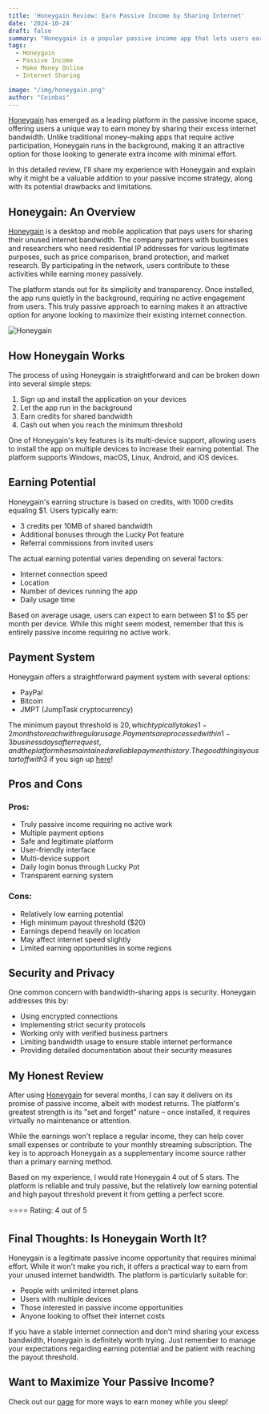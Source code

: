 ```yaml
---
title: 'Honeygain Review: Earn Passive Income by Sharing Internet'
date: '2024-10-24'
draft: false
summary: "Honeygain is a popular passive income app that lets users earn money by sharing their unused internet bandwidth. This comprehensive review explores its features, earning potential, and payment system to help you decide if it's worth your time."
tags:
  - Honeygain
  - Passive Income
  - Make Money Online
  - Internet Sharing

image: "/img/honeygain.png"  
author: "Coinbai"
---
```


[Honeygain](https://r.honeygain.me/COINB44B36) has emerged as a leading platform in the passive income space, offering users a unique way to earn money by sharing their excess internet bandwidth. Unlike traditional money-making apps that require active participation, Honeygain runs in the background, making it an attractive option for those looking to generate extra income with minimal effort.

In this detailed review, I'll share my experience with Honeygain and explain why it might be a valuable addition to your passive income strategy, along with its potential drawbacks and limitations.

## Honeygain: An Overview

[Honeygain](https://r.honeygain.me/COINB44B36) is a desktop and mobile application that pays users for sharing their unused internet bandwidth. The company partners with businesses and researchers who need residential IP addresses for various legitimate purposes, such as price comparison, brand protection, and market research. By participating in the network, users contribute to these activities while earning money passively.

The platform stands out for its simplicity and transparency. Once installed, the app runs quietly in the background, requiring no active engagement from users. This truly passive approach to earning makes it an attractive option for anyone looking to maximize their existing internet connection.

<img title="Honeygain" alt="Honeygain" src="/img/honeygain2.png">

## How Honeygain Works

The process of using Honeygain is straightforward and can be broken down into several simple steps:

1. Sign up and install the application on your devices
2. Let the app run in the background
3. Earn credits for shared bandwidth
4. Cash out when you reach the minimum threshold

One of Honeygain's key features is its multi-device support, allowing users to install the app on multiple devices to increase their earning potential. The platform supports Windows, macOS, Linux, Android, and iOS devices.

## Earning Potential

Honeygain's earning structure is based on credits, with 1000 credits equaling $1. Users typically earn:
- 3 credits per 10MB of shared bandwidth
- Additional bonuses through the Lucky Pot feature
- Referral commissions from invited users

The actual earning potential varies depending on several factors:
- Internet connection speed
- Location
- Number of devices running the app
- Daily usage time

Based on average usage, users can expect to earn between $1 to $5 per month per device. While this might seem modest, remember that this is entirely passive income requiring no active work.

## Payment System

Honeygain offers a straightforward payment system with several options:
- PayPal
- Bitcoin
- JMPT (JumpTask cryptocurrency)

The minimum payout threshold is $20, which typically takes 1-2 months to reach with regular usage. Payments are processed within 1-3 business days after request, and the platform has maintained a reliable payment history. The good thing is you start off with 3$ if you sign up [here](https://r.honeygain.me/COINB44B36)!

## Pros and Cons

### Pros:
- Truly passive income requiring no active work
- Multiple payment options
- Safe and legitimate platform
- User-friendly interface
- Multi-device support
- Daily login bonus through Lucky Pot
- Transparent earning system

### Cons:
- Relatively low earning potential
- High minimum payout threshold ($20)
- Earnings depend heavily on location
- May affect internet speed slightly
- Limited earning opportunities in some regions

## Security and Privacy

One common concern with bandwidth-sharing apps is security. Honeygain addresses this by:
- Using encrypted connections
- Implementing strict security protocols
- Working only with verified business partners
- Limiting bandwidth usage to ensure stable internet performance
- Providing detailed documentation about their security measures

## My Honest Review

After using [Honeygain](https://r.honeygain.me/COINB44B36) for several months, I can say it delivers on its promise of passive income, albeit with modest returns. The platform's greatest strength is its "set and forget" nature – once installed, it requires virtually no maintenance or attention.

While the earnings won't replace a regular income, they can help cover small expenses or contribute to your monthly streaming subscription. The key is to approach Honeygain as a supplementary income source rather than a primary earning method.

Based on my experience, I would rate Honeygain 4 out of 5 stars. The platform is reliable and truly passive, but the relatively low earning potential and high payout threshold prevent it from getting a perfect score.

⭐⭐⭐⭐
Rating: 4 out of 5

## Final Thoughts: Is Honeygain Worth It?

Honeygain is a legitimate passive income opportunity that requires minimal effort. While it won't make you rich, it offers a practical way to earn from your unused internet bandwidth. The platform is particularly suitable for:
- People with unlimited internet plans
- Users with multiple devices
- Those interested in passive income opportunities
- Anyone looking to offset their internet costs

If you have a stable internet connection and don't mind sharing your excess bandwidth, Honeygain is definitely worth trying. Just remember to manage your expectations regarding earning potential and be patient with reaching the payout threshold.

## Want to Maximize Your Passive Income?

Check out our [page](https://coinbai.com/money-sites) for more ways to earn money while you sleep!